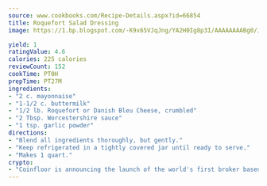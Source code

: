 ```yaml
---
source: www.cookbooks.com/Recipe-Details.aspx?id=66854
title: Roquefort Salad Dressing
image: https://1.bp.blogspot.com/-K9x65VJqJng/YA2H0Ig8p3I/AAAAAAAABg0/JRKr7ZzesxofwlGw6YudXad_aQn9BD52QCLcBGAsYHQ/s299/2.png

yield: 1
ratingValue: 4.6
calories: 225 calories
reviewCount: 152
cookTime: PT0H
prepTime: PT27M
ingredients:
- "2 c. mayonnaise"
- "1-1/2 c. buttermilk"
- "1/2 lb. Roquefort or Danish Bleu Cheese, crumbled"
- "2 Tbsp. Worcestershire sauce"
- "1 tsp. garlic powder"
directions:
- "Blend all ingredients thoroughly, but gently."
- "Keep refrigerated in a tightly covered jar until ready to serve."
- "Makes 1 quart."
crypto:
- "Coinfloor is announcing the launch of the world's first broker based bitcoin marketplace."
---
```

